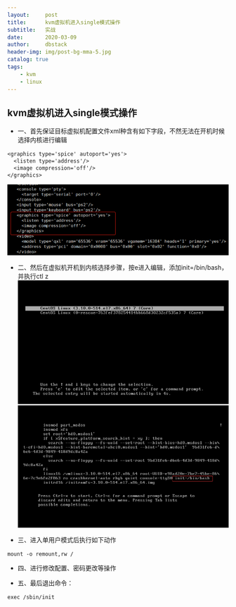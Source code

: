 ```yaml
---
layout:     post
title:      kvm虚拟机进入single模式操作
subtitle:   实战
date:       2020-03-09
author:     dbstack
header-img: img/post-bg-mma-5.jpg
catalog: true
tags:
    - kvm
    - linux 
---
```

## kvm虚拟机进入single模式操作

- 一、首先保证目标虚拟机配置文件xml种含有如下字段，不然无法在开机时候选择内核进行编辑
```
<graphics type='spice' autoport='yes'>
  <listen type='address'/>
  <image compression='off'/>
</graphics>
```

![zabbix-teample](https://github.com/weiyanwei412/weiyanwei412.github.io/blob/master/img/kvm-1.png?raw=true)

- 二、然后在虚拟机开机到内核选择步骤，按e进入编辑，添加init=/bin/bash，并执行ctl z
![zabbix-teample](https://github.com/weiyanwei412/weiyanwei412.github.io/blob/master/img/kvm-2.png?raw=true)
![zabbix-teample](https://github.com/weiyanwei412/weiyanwei412.github.io/blob/master/img/kvm-3.png?raw=true)





- 三、进入单用户模式后执行如下动作
```
mount -o remount,rw /
```
- 四、进行修改配置、密码更改等操作

- 五、最后退出命令：
```
exec /sbin/init
```





